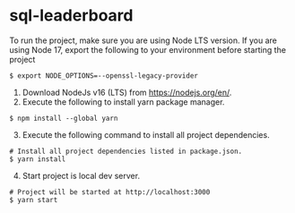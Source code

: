 # sql-leaderboard

To run the project, make sure you are using Node LTS version.
If you are using Node 17, export the following to your environment before starting the project
```
$ export NODE_OPTIONS=--openssl-legacy-provider
```
1. Download NodeJs v16 (LTS) from https://nodejs.org/en/.
2. Execute the following to install yarn package manager.
```
$ npm install --global yarn
```
3. Execute the following command to install all project dependencies.
```
# Install all project dependencies listed in package.json.
$ yarn install
```
4. Start project is local dev server.
```
# Project will be started at http://localhost:3000
$ yarn start
```

